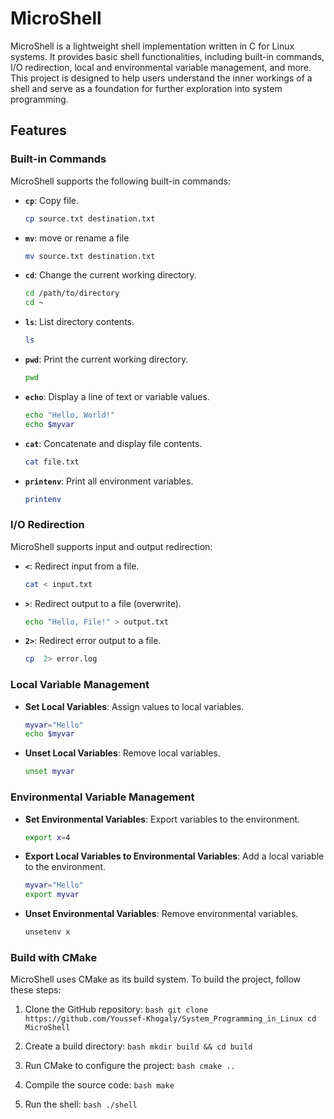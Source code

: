 # MicroShell

MicroShell is a lightweight shell implementation written in C for Linux systems. It provides basic shell functionalities, including built-in commands, I/O redirection, local and environmental variable management, and more. This project is designed to help users understand the inner workings of a shell and serve as a foundation for further exploration into system programming.

## Features

### Built-in Commands
MicroShell supports the following built-in commands:

- **`cp`**: Copy file.
    ```bash
    cp source.txt destination.txt
    ```
- **`mv`**: move or rename a file
    ```bash
    mv source.txt destination.txt
    ```
- **`cd`**: Change the current working directory.
    ```bash
    cd /path/to/directory
    cd ~
    ```

- **`ls`**: List directory contents.
    ```bash
    ls
    ```

- **`pwd`**: Print the current working directory.
    ```bash
    pwd
    ```

- **`echo`**: Display a line of text or variable values.
    ```bash
    echo "Hello, World!"
    echo $myvar
    ```

- **`cat`**: Concatenate and display file contents.
    ```bash
    cat file.txt
    ```

- **`printenv`**: Print all environment variables.
    ```bash
    printenv
    ```

### I/O Redirection
MicroShell supports input and output redirection:

- **`<`**: Redirect input from a file.
    ```bash
    cat < input.txt
    ```

- **`>`**: Redirect output to a file (overwrite).
    ```bash
    echo "Hello, File!" > output.txt
    ```

- **`2>`**: Redirect error output to a file.
    ```bash
    cp  2> error.log
    ```

### Local Variable Management

- **Set Local Variables**: Assign values to local variables.
    ```bash
    myvar="Hello"
    echo $myvar
    ```

- **Unset Local Variables**: Remove local variables.
    ```bash
    unset myvar
    ```

### Environmental Variable Management

- **Set Environmental Variables**: Export variables to the environment.
    ```bash
    export x=4
    ```

- **Export Local Variables to Environmental Variables**: Add a local variable to the environment.
    ```bash
    myvar="Hello"
    export myvar
    ```

- **Unset Environmental Variables**: Remove environmental variables.
    ```bash
    unsetenv x
    ```

### Build with CMake
MicroShell uses CMake as its build system. To build the project, follow these steps:

1. Clone the GitHub repository:
        ```bash
        git clone https://github.com/Youssef-Khogaly/System_Programming_in_Linux
        cd MicroShell
        ```

2. Create a build directory:
        ```bash
        mkdir build && cd build
        ```

3. Run CMake to configure the project:
        ```bash
        cmake ..
        ```

4. Compile the source code:
        ```bash
        make
        ```

5. Run the shell:
        ```bash
        ./shell
        ```
